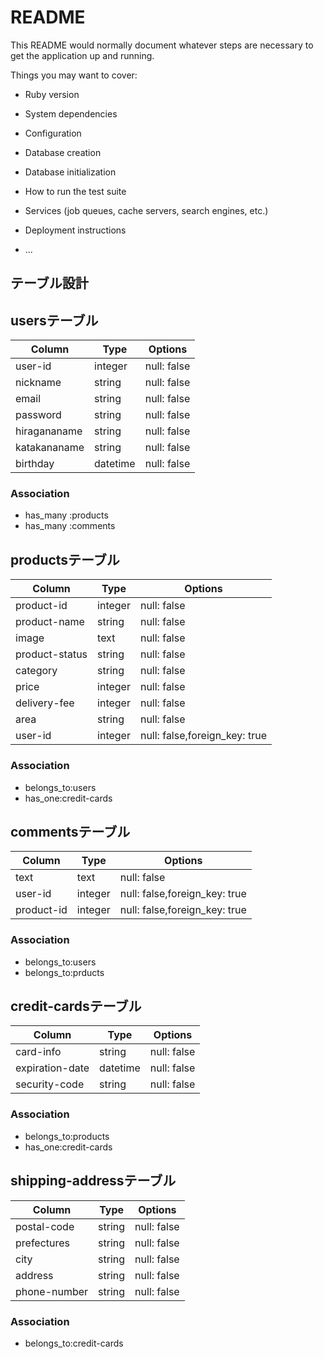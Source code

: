# README

This README would normally document whatever steps are necessary to get the
application up and running.

Things you may want to cover:

* Ruby version

* System dependencies

* Configuration

* Database creation

* Database initialization

* How to run the test suite

* Services (job queues, cache servers, search engines, etc.)

* Deployment instructions

* ...

## テーブル設計

## usersテーブル
|Column|Type|Options|
|------|----|-------|
|user-id|integer|null: false|
|nickname|string|null: false|
|email|string|null: false|
|password|string|null: false|
|hiragananame|string|null: false|
|katakananame|string|null: false|
|birthday|datetime|null: false|

### Association
- has_many :products
- has_many :comments

## productsテーブル
|Column|Type|Options|
|------|----|-------|
|product-id|integer|null: false|
|product-name|string|null: false|
|image|text|null: false|
|product-status|string|null: false|
|category|string|null: false|
|price|integer|null: false|
|delivery-fee|integer|null: false|
|area|string|null: false|
|user-id|integer|null: false,foreign_key: true|


### Association
- belongs_to:users
- has_one:credit-cards


## commentsテーブル
|Column|Type|Options|
|------|----|-------|
|text|text|null: false|
|user-id|integer|null: false,foreign_key: true|
|product-id|integer|null: false,foreign_key: true|


### Association
- belongs_to:users
- belongs_to:prducts


## credit-cardsテーブル
|Column|Type|Options|
|------|----|-------|
|card-info|string|null: false|
|expiration-date|datetime|null: false|
|security-code|string|null: false|


### Association
- belongs_to:products
- has_one:credit-cards


## shipping-addressテーブル
|Column|Type|Options|
|------|----|-------|
|postal-code|string|null: false|
|prefectures|string|null: false|
|city|string|null: false|
|address|string|null: false|
|phone-number|string|null: false|

### Association
- belongs_to:credit-cards



